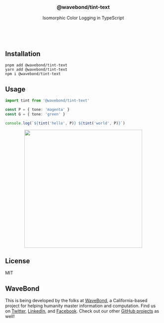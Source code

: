 <br/>
<br/>
<br/>
<br/>
<br/>
<br/>
<br/>

<h3 align='center'>@wavebond/tint-text</h3>
<p align='center'>
  Isomorphic Color Logging in TypeScript
</p>

<br/>
<br/>
<br/>

## Installation

```
pnpm add @wavebond/tint-text
yarn add @wavebond/tint-text
npm i @wavebond/tint-text
```

## Usage

```ts
import tint from '@wavebond/tint-text'

const P = { tone: 'magenta' }
const G = { tone: 'green' }

console.log(`${tint('hello', P)} ${tint('world', P)}`)
```

<p align='center'>
  <img src='https://github.com/wavebond/tint-text.js/blob/make/view/tint.png?raw=true' width='380'/>
</p>

## License

MIT

## WaveBond

This is being developed by the folks at [WaveBond](https://wave.bond), a
California-based project for helping humanity master information and
computation. Find us on [Twitter](https://twitter.com/wavebond),
[LinkedIn](https://www.linkedin.com/company/wavebond), and
[Facebook](https://www.facebook.com/wavebond). Check out our other
[GitHub projects](https://github.com/wavebond) as well!
